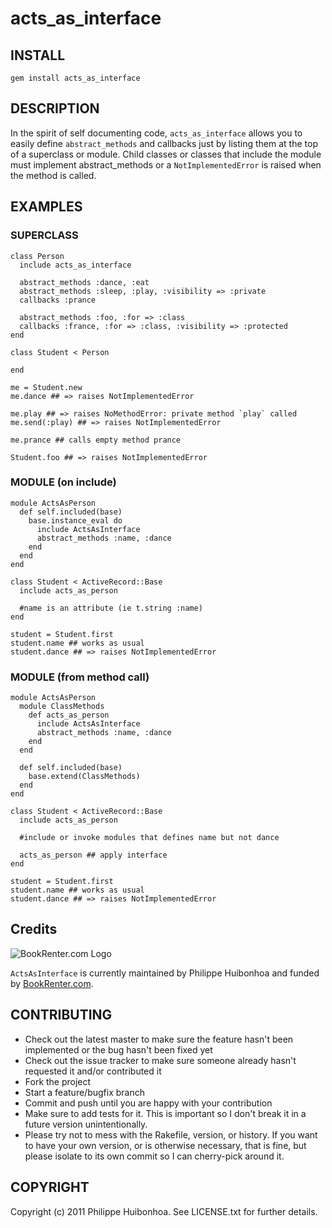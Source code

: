 # acts\_as\_interface

## INSTALL

    gem install acts_as_interface

## DESCRIPTION

In the spirit of self documenting code, `acts_as_interface` allows you to easily define `abstract_methods` and callbacks just by listing them at the top of a superclass or module.  Child classes or classes that include the module must implement abstract_methods or a `NotImplementedError` is raised when the method is called.

## EXAMPLES

### SUPERCLASS

    class Person
      include acts_as_interface
      
      abstract_methods :dance, :eat
      abstract_methods :sleep, :play, :visibility => :private
      callbacks :prance
    
      abstract_methods :foo, :for => :class
      callbacks :france, :for => :class, :visibility => :protected
    end
    
    class Student < Person
      
    end
    
    me = Student.new
    me.dance ## => raises NotImplementedError
    
    me.play ## => raises NoMethodError: private method `play` called
    me.send(:play) ## => raises NotImplementedError
    
    me.prance ## calls empty method prance
    
    Student.foo ## => raises NotImplementedError


### MODULE (on include)

    module ActsAsPerson    
      def self.included(base)
        base.instance_eval do
          include ActsAsInterface
          abstract_methods :name, :dance
        end
      end
    end
  
    class Student < ActiveRecord::Base
      include acts_as_person
      
      #name is an attribute (ie t.string :name)
    end
    
    student = Student.first
    student.name ## works as usual
    student.dance ## => raises NotImplementedError
  
### MODULE (from method call)

    module ActsAsPerson    
      module ClassMethods
        def acts_as_person
          include ActsAsInterface
          abstract_methods :name, :dance
        end
      end
      
      def self.included(base)
        base.extend(ClassMethods)
      end
    end
  
    class Student < ActiveRecord::Base
      include acts_as_person
      
      #include or invoke modules that defines name but not dance
      
      acts_as_person ## apply interface
    end
    
    student = Student.first
    student.name ## works as usual
    student.dance ## => raises NotImplementedError
  
  
## Credits

![BookRenter.com Logo](http://assets0.bookrenter.com/images/header/bookrenter_logo.gif "BookRenter.com")

`ActsAsInterface` is currently maintained by Philippe Huibonhoa and funded by [BookRenter.com](:http://www.bookrenter.com "BookRenter.com").

## CONTRIBUTING

* Check out the latest master to make sure the feature hasn't been implemented or the bug hasn't been fixed yet
* Check out the issue tracker to make sure someone already hasn't requested it and/or contributed it
* Fork the project
* Start a feature/bugfix branch
* Commit and push until you are happy with your contribution
* Make sure to add tests for it. This is important so I don't break it in a future version unintentionally.
* Please try not to mess with the Rakefile, version, or history. If you want to have your own version, or is otherwise necessary, that is fine, but please isolate to its own commit so I can cherry-pick around it.

## COPYRIGHT

Copyright (c) 2011 Philippe Huibonhoa. See LICENSE.txt for
further details.

